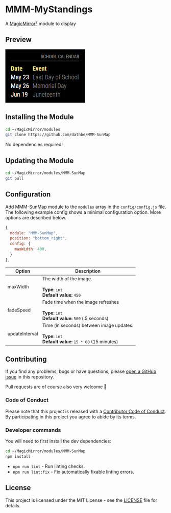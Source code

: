# MMM-MyStandings

A [MagicMirror²](https://magicmirror.builders/) module to display 

## Preview

![screenshot](screenshot.png)

## Installing the Module

```bash
cd ~/MagicMirror/modules
git clone https://github.com/dathbe/MMM-SunMap
```

No dependencies required!

## Updating the Module

```bash
cd ~/MagicMirror/modules/MMM-SunMap
git pull
```

## Configuration

Add MMM-SunMap module to the `modules` array in the `config/config.js` file. The following example config shows a minimal configuration option. More options are described below.

```javascript
{
  module: "MMM-SunMap",
  position: "bottom_right",
  config: {
    maxWidth: 400,
  }
},
```

| Option           | Description
| -------          |  -------
| maxWidth         | The width of the image.<br><br>**Type:** `int`<br> **Default value:** `450`
| fadeSpeed        | Fade time when the image refreshes<br><br>**Type:** `int` <br> **Default value:** `500` (.5 seconds)
| updateInterval   | Time (in seconds) between image updates.<br><br>**Type:** `int`<br> **Default value:** `15 * 60` (15 minutes)

## Contributing

If you find any problems, bugs or have questions, please [open a GitHub issue](https://github.com/dathbe/MMM-MySunMap/issues) in this repository.

Pull requests are of course also very welcome 🙂

### Code of Conduct

Please note that this project is released with a [Contributor Code of Conduct](CODE_OF_CONDUCT.md). By participating in this project you agree to abide by its terms.

### Developer commands

You will need to first install the dev dependencies:

```bash
cd ~/MagicMirror/modules/MMM-SunMap
npm install
```

- `npm run lint` - Run linting checks.
- `npm run lint:fix` - Fix automatically fixable linting errors.

## License

This project is licensed under the MIT License - see the [LICENSE](LICENSE.md) file for details.
